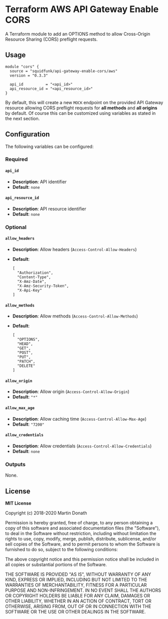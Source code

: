 # Terraform AWS API Gateway Enable CORS

A Terraform module to add an OPTIONS method to allow Cross-Origin Resource
Sharing (CORS) preflight requests.

## Usage

``` hcl
module "cors" {
  source = "squidfunk/api-gateway-enable-cors/aws"
  version = "0.3.3"

  api_id          = "<api_id>"
  api_resource_id = "<api_resource_id>"
}
```

By default, this will create a new `MOCK` endpoint on the provided API Gateway
resource allowing CORS preflight requests for **all methods** and
**all origins** by default. Of course this can be customized using variables
as stated in the next section.

## Configuration

The following variables can be configured:

### Required

#### `api_id`

- **Description**: API identifier
- **Default**: `none`

#### `api_resource_id`

- **Description**: API resource identifier
- **Default**: `none`

### Optional

#### `allow_headers`

- **Description**: Allow headers (`Access-Control-Allow-Headers`)
- **Default**:

    ``` hcl
    [
      "Authorization",
      "Content-Type",
      "X-Amz-Date",
      "X-Amz-Security-Token",
      "X-Api-Key"
    ]
    ```

#### `allow_methods`

- **Description**: Allow methods (`Access-Control-Allow-Methods`)
- **Default**:

    ``` hcl
    [
      "OPTIONS",
      "HEAD",
      "GET",
      "POST",
      "PUT",
      "PATCH",
      "DELETE"
    ]
    ```
#### `allow_origin`

- **Description**: Allow origin (`Access-Control-Allow-Origin`)
- **Default**: `"*"`

#### `allow_max_age`

- **Description**: Allow caching time (`Access-Control-Allow-Max-Age`)
- **Default**: `"7200"`

#### `allow_credentials`

- **Description**: Allow credentials (`Access-Control-Allow-Credentials`)
- **Default**: `none`

### Outputs

None.

## License

**MIT License**

Copyright (c) 2018-2020 Martin Donath

Permission is hereby granted, free of charge, to any person obtaining a copy
of this software and associated documentation files (the "Software"), to
deal in the Software without restriction, including without limitation the
rights to use, copy, modify, merge, publish, distribute, sublicense, and/or
sell copies of the Software, and to permit persons to whom the Software is
furnished to do so, subject to the following conditions:

The above copyright notice and this permission notice shall be included in
all copies or substantial portions of the Software.

THE SOFTWARE IS PROVIDED "AS IS", WITHOUT WARRANTY OF ANY KIND, EXPRESS OR
IMPLIED, INCLUDING BUT NOT LIMITED TO THE WARRANTIES OF MERCHANTABILITY,
FITNESS FOR A PARTICULAR PURPOSE AND NON-INFRINGEMENT. IN NO EVENT SHALL THE
AUTHORS OR COPYRIGHT HOLDERS BE LIABLE FOR ANY CLAIM, DAMAGES OR OTHER
LIABILITY, WHETHER IN AN ACTION OF CONTRACT, TORT OR OTHERWISE, ARISING
FROM, OUT OF OR IN CONNECTION WITH THE SOFTWARE OR THE USE OR OTHER DEALINGS
IN THE SOFTWARE.
